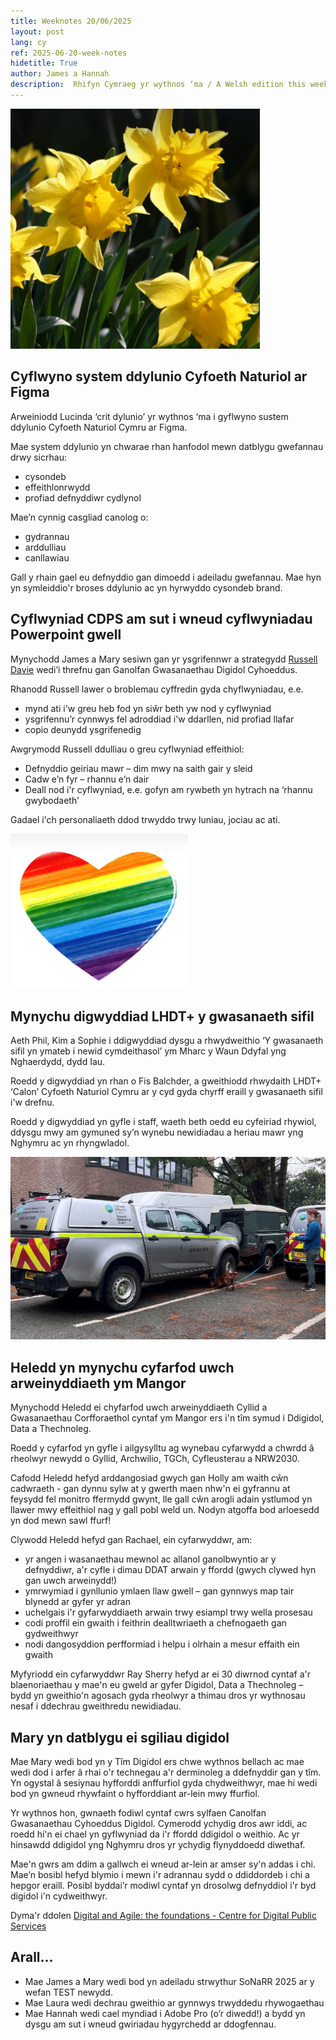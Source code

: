 ```yaml
--- 
title: Weeknotes 20/06/2025  
layout: post 
lang: cy
ref: 2025-06-20-week-notes 
hidetitle: True 
author: James a Hannah
description:  Rhifyn Cymraeg yr wythnos ‘ma / A Welsh edition this week
---
```


![a group of yellow daffodils](https://github.com/nrw-digital/week-notes/blob/main/daffodils.png?raw=true)

## Cyflwyno system ddylunio Cyfoeth Naturiol ar Figma 

Arweiniodd Lucinda ‘crit dylunio’ yr wythnos ‘ma i gyflwyno sustem ddylunio Cyfoeth Naturiol Cymru ar Figma.

Mae system ddylunio yn chwarae rhan hanfodol mewn datblygu gwefannau drwy sicrhau:
+ cysondeb
+ effeithlonrwydd
+ profiad defnyddiwr cydlynol  

 Mae’n cynnig casgliad canolog o:
+ gydrannau
+ arddulliau
+ canllawiau  

Gall y rhain gael eu defnyddio gan dimoedd i adeiladu gwefannau. Mae hyn yn symleiddio'r broses ddylunio ac yn hyrwyddo cysondeb brand. 

## Cyflwyniad CDPS am sut i wneud cyflwyniadau Powerpoint gwell

Mynychodd James a Mary sesiwn gan yr ysgrifennwr a strategydd [Russell Davie](https://www.russelldavies.com/bio.html?utm_medium=email&_hsenc=p2ANqtz--povyJKZFRCn8FO46Iw9raidl_iDPeqzhRkQAraxMSuS8xNn4o35lXGM1WB_zg6unCHtVi3y9rE18aoXSuZLaVWR3YqLSW4J68PwOXDrR1j79o4LjTLsAIcSYUXwLxQwmXKwBP&_hsmi=110997654&utm_content=110997654&utm_source=hs_email) wedi’i threfnu gan Ganolfan Gwasanaethau Digidol Cyhoeddus.  

Rhanodd Russell lawer o broblemau cyffredin gyda chyflwyniadau, e.e.
+ mynd ati i'w greu heb fod yn siŵr beth yw nod y cyflwyniad
+ ysgrifennu’r cynnwys fel adroddiad i'w ddarllen, nid profiad llafar
+ copio deunydd ysgrifenedig 

Awgrymodd Russell ddulliau o greu cyflwyniad effeithiol:  
+ Defnyddio geiriau mawr – dim mwy na saith gair y sleid
+ Cadw e’n fyr – rhannu e’n dair
+ Deall nod i'r cyflwyniad, e.e. gofyn am rywbeth yn hytrach na ‘rhannu gwybodaeth’ 

Gadael i'ch personaliaeth ddod trwyddo trwy luniau, jociau ac ati.

![a rainbow striped heart](https://github.com/nrw-digital/week-notes/blob/main/pride%20heart.png?raw=true)

## Mynychu digwyddiad LHDT+ y gwasanaeth sifil 

Aeth Phil, Kim a Sophie i ddigwyddiad dysgu a rhwydweithio ‘Y 	gwasanaeth sifil yn ymateb i newid cymdeithasol’ ym Mharc y Waun Ddyfal yng Nghaerdydd, dydd Iau. 

Roedd y digwyddiad yn rhan o Fis Balchder, a gweithiodd rhwydaith LHDT+ ‘Calon’ Cyfoeth Naturiol Cymru ar y cyd gyda chyrff eraill y gwasanaeth sifil i'w drefnu. 

Roedd y digwyddiad yn gyfle i staff, waeth beth oedd eu cyfeiriad rhywiol, ddysgu mwy am gymuned sy’n wynebu newidiadau a heriau mawr yng Nghymru ac yn rhyngwladol.

![a brown dog sniffing around an NRW truck](https://github.com/nrw-digital/week-notes/blob/main/images/Conservation%20dog.jpg)

## Heledd yn mynychu cyfarfod uwch arweinyddiaeth ym Mangor
 
Mynychodd Heledd ei chyfarfod uwch arweinyddiaeth Cyllid a Gwasanaethau Corfforaethol cyntaf ym Mangor ers i'n tîm symud i Ddigidol, Data a Thechnoleg.
 
Roedd y cyfarfod yn gyfle i ailgysylltu ag wynebau cyfarwydd a chwrdd â rheolwyr newydd o Gyllid, Archwilio, TGCh, Cyfleusterau a NRW2030.
 
Cafodd Heledd hefyd arddangosiad gwych gan Holly am waith cŵn cadwraeth - gan dynnu sylw at y gwerth maen nhw'n ei gyfrannu at feysydd fel monitro ffermydd gwynt, lle gall cŵn arogli adain ystlumod yn llawer mwy effeithiol nag y gall pobl weld un. Nodyn atgoffa bod arloesedd yn dod mewn sawl ffurf! 
 
Clywodd Heledd hefyd gan Rachael, ein cyfarwyddwr, am:
+ yr angen i wasanaethau mewnol ac allanol ganolbwyntio ar y defnyddiwr, a'r cyfle i dimau DDAT arwain y ffordd (gwych clywed hyn gan uwch arweinydd!)
+ ymrwymiad i gynllunio ymlaen llaw gwell – gan gynnwys map tair blynedd ar gyfer yr adran
+ uchelgais i'r gyfarwyddiaeth arwain trwy esiampl trwy wella prosesau
+ codi proffil ein gwaith i feithrin dealltwriaeth a chefnogaeth gan gydweithwyr
+ nodi dangosyddion perfformiad i helpu i olrhain a mesur effaith ein gwaith 

Myfyriodd ein cyfarwyddwr Ray Sherry hefyd ar ei 30 diwrnod cyntaf a'r blaenoriaethau y mae'n eu gweld ar gyfer Digidol, Data a Thechnoleg – bydd yn gweithio'n agosach gyda rheolwyr a thimau dros yr wythnosau nesaf i ddechrau gweithredu newidiadau. 

## Mary yn datblygu ei sgiliau digidol 

Mae Mary wedi bod yn y Tîm Digidol ers chwe wythnos bellach ac mae wedi dod i arfer â rhai o'r technegau a'r derminoleg a ddefnyddir gan y tîm. Yn ogystal â sesiynau hyfforddi anffurfiol gyda chydweithwyr, mae hi wedi bod yn gwneud rhywfaint o hyfforddiant ar-lein mwy ffurfiol. 
 
Yr wythnos hon, gwnaeth fodiwl cyntaf cwrs sylfaen Canolfan Gwasanaethau Cyhoeddus Digidol. Cymerodd ychydig dros awr iddi, ac roedd hi'n ei chael yn gyflwyniad da i'r ffordd ddigidol o weithio. Ac yr hinsawdd ddigidol yng Nghymru dros yr ychydig flynyddoedd diwethaf. 
 
Mae'n gwrs am ddim a gallwch ei wneud ar-lein ar amser sy'n addas i chi. Mae’n bosibl hefyd blymio i mewn i'r adrannau sydd o ddiddordeb i chi a hepgor eraill. Posibl byddai’r modiwl cyntaf yn drosolwg defnyddiol i'r byd digidol i'n cydweithwyr.  

Dyma'r ddolen [Digital and Agile: the foundations - Centre for Digital Public Services](https://digitalpublicservices.gov.wales/courses/digital-and-agile-foundations)

## Arall...

+ Mae James a Mary wedi bod yn adeiladu strwythur SoNaRR 2025 ar y wefan TEST newydd.  
+ Mae Laura wedi dechrau gweithio ar gynnwys trwyddedu rhywogaethau 
+ Mae Hannah wedi cael myndiad i Adobe Pro (o’r diwedd!) a bydd yn dysgu am sut i wneud gwiriadau hygyrchedd ar ddogfennau.
